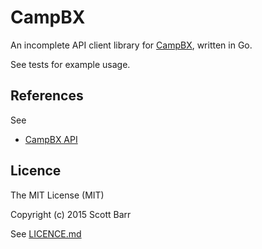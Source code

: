 # CampBX

An incomplete API client library for [CampBX](https://campbx.com/), written
in Go.

See tests for example usage.

## References

See

- [CampBX API ](https://campbx.com/api.php)

## Licence

The MIT License (MIT)

Copyright (c) 2015 Scott Barr

See [LICENCE.md](LICENCE.md)

